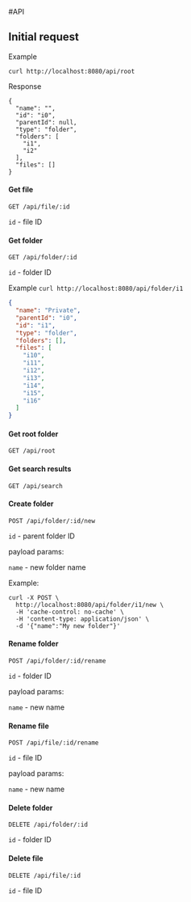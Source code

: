 #API

## Initial request

Example

`curl http://localhost:8080/api/root`

Response
```
{
  "name": "",
  "id": "i0",
  "parentId": null,
  "type": "folder",
  "folders": [
    "i1",
    "i2"
  ],
  "files": []
}
```
#### Get file
`GET /api/file/:id`

`id` - file ID

#### Get folder
`GET /api/folder/:id`

`id` - folder ID

Example
`curl http://localhost:8080/api/folder/i1`
```json
{
  "name": "Private",
  "parentId": "i0",
  "id": "i1",
  "type": "folder",
  "folders": [],
  "files": [
    "i10",
    "i11",
    "i12",
    "i13",
    "i14",
    "i15",
    "i16"
  ]
}
```
#### Get root folder
`GET /api/root`
#### Get search results
`GET /api/search`
#### Create folder
`POST /api/folder/:id/new`

`id` - parent folder ID

payload params:

`name` - new folder name

Example:
```
curl -X POST \
  http://localhost:8080/api/folder/i1/new \
  -H 'cache-control: no-cache' \
  -H 'content-type: application/json' \
  -d '{"name":"My new folder"}'
```

#### Rename folder
`POST /api/folder/:id/rename`

`id` - folder ID

payload params:

`name` - new name


#### Rename file
`POST /api/file/:id/rename`

`id` - file ID

payload params:

`name` - new name

#### Delete folder
`DELETE /api/folder/:id`

`id` - folder ID


#### Delete file
`DELETE /api/file/:id`

`id` - file ID
